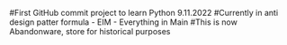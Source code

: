 #First GitHub commit project to learn Python 9.11.2022
#Currently in anti design patter formula - EIM - Everything in Main
#This is now Abandonware, store for historical purposes
